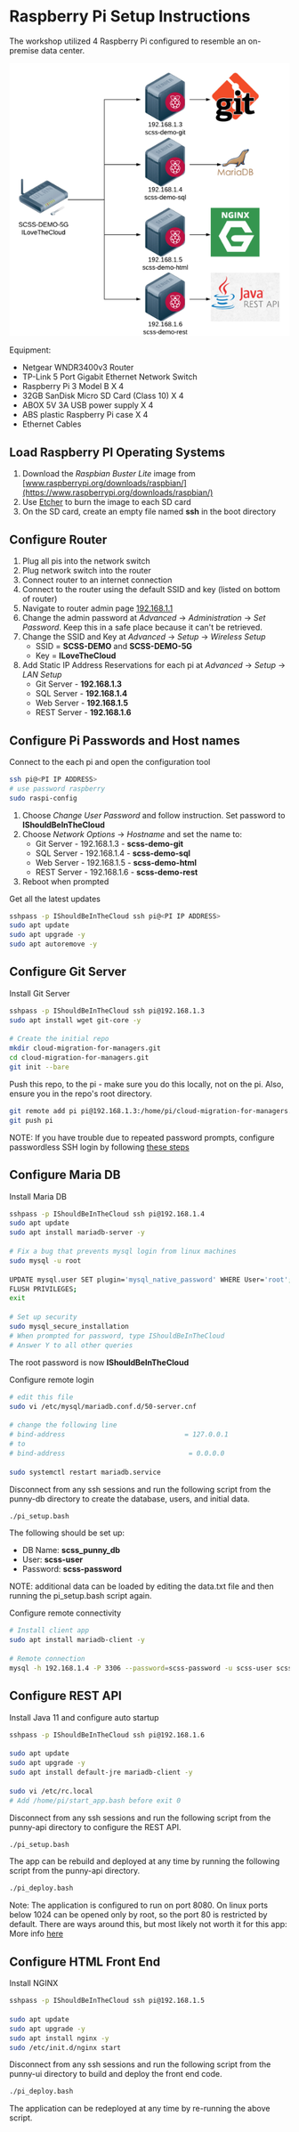 # Raspberry Pi Setup Instructions

The workshop utilized 4 Raspberry Pi configured to resemble an on-premise data
center.

![Data Center](data-center.png)

Equipment:

- Netgear WNDR3400v3 Router
- TP-Link 5 Port Gigabit Ethernet Network Switch
- Raspberry Pi 3 Model B X 4
- 32GB SanDisk Micro SD Card (Class 10) X 4
- ABOX 5V 3A USB power supply X 4
- ABS plastic Raspberry Pi case X 4
- Ethernet Cables

## Load Raspberry PI Operating Systems

1. Download the _Raspbian Buster Lite_ image from
   [www.raspberrypi.org/downloads/raspbian/](https://www.raspberrypi.org/downloads/raspbian/)
1. Use [Etcher](https://www.balena.io/etcher/) to burn the image to each SD card
1. On the SD card, create an empty file named **ssh** in the boot directory

## Configure Router

1. Plug all pis into the network switch
1. Plug network switch into the router
1. Connect router to an internet connection
1. Connect to the router using the default SSID and key (listed on bottom of
router)
1. Navigate to router admin page [192.168.1.1](http://192.168.1.1)
1. Change the admin password at _Advanced_ -> _Administration_ -> _Set
   Password_. Keep this in a safe place because it can't be retrieved.
1. Change the SSID and Key at _Advanced_ -> _Setup_ -> _Wireless Setup_
   - SSID = **SCSS-DEMO** and **SCSS-DEMO-5G**
   - Key = **ILoveTheCloud**
1. Add Static IP Address Reservations for each pi at _Advanced_ -> _Setup_ ->
   _LAN Setup_
   - Git Server - **192.168.1.3**
   - SQL Server - **192.168.1.4**
   - Web Server - **192.168.1.5**
   - REST Server - **192.168.1.6**

## Configure Pi Passwords and Host names

Connect to the each pi and open the configuration tool

```bash
ssh pi@<PI IP ADDRESS>
# use password raspberry
sudo raspi-config
```

1. Choose _Change User Password_ and follow instruction. Set password to
**IShouldBeInTheCloud**
1. Choose _Network Options_ -> _Hostname_ and set the name to:
   - Git Server - 192.168.1.3 - **scss-demo-git**
   - SQL Server - 192.168.1.4 - **scss-demo-sql**
   - Web Server - 192.168.1.5 - **scss-demo-html**
   - REST Server - 192.168.1.6 - **scss-demo-rest**
1. Reboot when prompted

Get all the latest updates

```bash
sshpass -p IShouldBeInTheCloud ssh pi@<PI IP ADDRESS>
sudo apt update
sudo apt upgrade -y
sudo apt autoremove -y
```

## Configure Git Server

Install Git Server
```bash
sshpass -p IShouldBeInTheCloud ssh pi@192.168.1.3
sudo apt install wget git-core -y

# Create the initial repo
mkdir cloud-migration-for-managers.git
cd cloud-migration-for-managers.git
git init --bare
```

Push this repo, to the pi - make sure you do this locally, not on the pi. Also,
ensure you in the repo's root directory.

```bash
git remote add pi pi@192.168.1.3:/home/pi/cloud-migration-for-managers.git
git push pi
```

NOTE: If you have trouble due to repeated password prompts, configure
passwordless SSH login by following [these
steps](https://linuxize.com/post/how-to-setup-passwordless-ssh-login/)

## Configure Maria DB

Install Maria DB

``` bash
sshpass -p IShouldBeInTheCloud ssh pi@192.168.1.4
sudo apt update
sudo apt install mariadb-server -y

# Fix a bug that prevents mysql login from linux machines
sudo mysql -u root

UPDATE mysql.user SET plugin='mysql_native_password' WHERE User='root';
FLUSH PRIVILEGES;
exit

# Set up security
sudo mysql_secure_installation
# When prompted for password, type IShouldBeInTheCloud
# Answer Y to all other queries
```

The root password is now **IShouldBeInTheCloud**

Configure remote login
``` bash
# edit this file
sudo vi /etc/mysql/mariadb.conf.d/50-server.cnf

# change the following line
# bind-address                              = 127.0.0.1
# to
# bind-address                               = 0.0.0.0

sudo systemctl restart mariadb.service
```

Disconnect from any ssh sessions and run the following script from the punny-db
directory to create the database, users, and initial data. 

``` bash
./pi_setup.bash
```

The following should be set up:
- DB Name: **scss_punny_db**
- User: **scss-user**
- Password: **scss-password**

NOTE: additional data can be loaded by editing the data.txt file and then
running the pi_setup.bash script again.

Configure remote connectivity

``` bash
# Install client app
sudo apt install mariadb-client -y

# Remote connection
mysql -h 192.168.1.4 -P 3306 --password=scss-password -u scss-user scss_punny_db
```

## Configure REST API

Install Java 11 and configure auto startup

``` bash
sshpass -p IShouldBeInTheCloud ssh pi@192.168.1.6

sudo apt update
sudo apt upgrade -y
sudo apt install default-jre mariadb-client -y

sudo vi /etc/rc.local
# Add /home/pi/start_app.bash before exit 0
```

Disconnect from any ssh sessions and run the following script from the punny-api
directory to configure the REST API.

``` bash
./pi_setup.bash
```

The app can be rebuild and deployed at any time by running the following script
from the punny-api directory.

``` bash
./pi_deploy.bash
```

Note: The application is configured to run on port 8080. On linux ports below
1024 can be opened only by root, so the port 80 is restricted by default. There
are ways around this, but most likely not worth it for this app: More info
[here](https://stackoverflow.com/questions/33703965/how-can-i-run-a-spring-boot-application-on-port-80)

## Configure HTML Front End

Install NGINX

``` bash
sshpass -p IShouldBeInTheCloud ssh pi@192.168.1.5

sudo apt update
sudo apt upgrade -y
sudo apt install nginx -y
sudo /etc/init.d/nginx start
```

Disconnect from any ssh sessions and run the following script from the punny-ui
directory to build and deploy the front end code.

``` bash
./pi_deploy.bash
```

The application can be redeployed at any time by re-running the above script.

